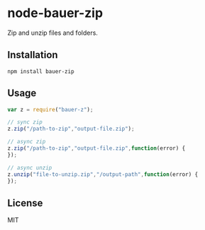 node-bauer-zip
================

Zip and unzip files and folders.

## Installation

```
npm install bauer-zip
```

## Usage

```js
var z = require("bauer-z");

// sync zip
z.zip("/path-to-zip","output-file.zip");

// async zip
z.zip("/path-to-zip","output-file.zip",function(error) {
});

// async unzip
z.unzip("file-to-unzip.zip","/output-path",function(error) {
});

```

## License

MIT
